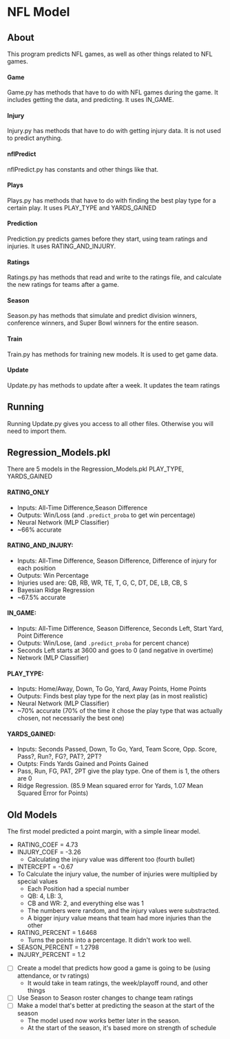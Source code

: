 # NFL Model
## About
This program predicts NFL games, as well as other things related to NFL games.
#### Game
Game.py has methods that have to do with NFL games during the game. It includes getting the data, and predicting. It uses IN_GAME. 
#### Injury
Injury.py has methods that have to do with getting injury data. It is not used to predict anything.
#### nflPredict
nflPredict.py has constants and other things like that. 
#### Plays
Plays.py has methods that have to do with finding the best play type for a certain play. It uses PLAY_TYPE and YARDS_GAINED
#### Prediction
Prediction.py predicts games before they start, using team ratings and injuries. It uses RATING_AND_INJURY.
#### Ratings
Ratings.py has methods that read and write to the ratings file, and calculate the new ratings for teams after a game.
#### Season
Season.py has methods that simulate and predict division winners, conference winners, and Super Bowl winners for the entire season.
#### Train
Train.py has methods for training new models. It is used to get game data. 
#### Update
Update.py has methods to update after a week. It updates the team ratings

## Running
Running Update.py gives you access to all other files. Otherwise you will need to import them. 


## Regression_Models.pkl
There are 5 models in the Regression_Models.pkl
PLAY_TYPE, YARDS_GAINED
#### RATING_ONLY 
* Inputs: All-Time Difference,Season Difference 
* Outputs: Win/Loss (and `.predict_proba` to get win percentage)
* Neural Network (MLP Classifier)   
* ~66% accurate

#### RATING_AND_INJURY:
* Inputs: All-Time Difference, Season Difference, Difference of injury for each position
* Outputs: Win Percentage
* Injuries used are: QB, RB, WR, TE, T, G, C, DT, DE, LB, CB, S
* Bayesian Ridge Regression  
* ~67.5% accurate

#### IN_GAME:
* Inputs: All-Time Difference, Season Difference, Seconds Left, Start Yard, Point Difference
* Outputs: Win/Lose, (and `.predict_proba` for percent chance)
* Seconds Left starts at 3600 and goes to 0 (and negative in overtime)
*  Network (MLP Classifier)

#### PLAY_TYPE:
* Inputs: Home/Away, Down, To Go, Yard, Away Points, Home Points
* Outputs: Finds best play type for the next play (as in most realistic)
* Neural Network (MLP Classifier) 
* ~70% accurate (70% of the time it chose the play type that was actually chosen, not necessarily the best one)

#### YARDS_GAINED:
* Inputs: Seconds Passed, Down, To Go, Yard, Team Score, Opp. Score, Pass?, Run?, FG?, PAT?, 2PT?
* Outpts: Finds Yards Gained and Points Gained
* Pass, Run, FG, PAT, 2PT give the play type. One of them is 1, the others are 0
* Ridge Regression. (85.9 Mean squared error for Yards, 1.07 Mean Squared Error for Points)

## Old Models
The first model predicted a point margin, with a simple linear model.
* RATING_COEF = 4.73
* INJURY_COEF = -3.26
  * Calculating the injury value was different too (fourth bullet)
* INTERCEPT = -0.67
* To Calculate the injury value, the number of injuries were multiplied by special values
  * Each Position had a special number
  * QB: 4, LB: 3,
  * CB and WR: 2, and everything else was 1
  * The numbers were random, and the injury values were substracted.
  * A bigger injury value means that team had more injuries than the other
* RATING_PERCENT = 1.6468
  * Turns the points into a percentage. It didn't work too well. 
* SEASON_PERCENT = 1.2798
* INJURY_PERCENT = 1.2

 - [ ] Create a model that predicts how good a game is going to be (using attendance, or tv ratings)
   - It would take in team ratings, the week/playoff round, and other things
 - [ ] Use Season to Season roster changes to change team ratings
 - [ ] Make a model that's better at predicting the season at the start of the season
   - The model used now works better later in the season. 
   - At the start of the season, it's based more on strength of schedule